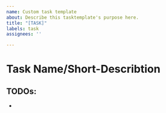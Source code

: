 ```yaml
---
name: Custom task template
about: Describe this tasktemplate's purpose here.
title: "[TASK]"
labels: task
assignees: ''

---
```


# Task Name/Short-Describtion

## TODOs:
-
